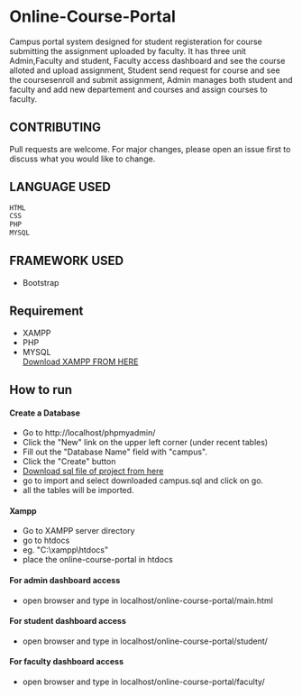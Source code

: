 # Online-Course-Portal
Campus portal system designed for student registeration for course submitting the assignment uploaded by faculty. 
It has three unit Admin,Faculty and student, Faculty access dashboard and see the course alloted and upload assignment, 
Student send request for course and see the coursesenroll and submit assignment, 
Admin manages both student and faculty  and add new departement and courses and assign courses to faculty.


## CONTRIBUTING
Pull requests are welcome. For major changes, please open an issue first to discuss what you would like to change.
## LANGUAGE USED
```bash
HTML
CSS
PHP
MYSQL
```
## FRAMEWORK USED
- Bootstrap
## Requirement 
 - XAMPP 
 - PHP
 - MYSQL
  <br><a href="https://www.apachefriends.org/index.html">Download XAMPP FROM HERE</a>
 
 ## How to run
#### Create a Database
- Go to http://localhost/phpmyadmin/
- Click the "New" link on the upper left corner (under recent tables)
- Fill out the "Database Name" field with "campus".
- Click the "Create" button
- <a href="https://github.com/arvindnegi1/Online-Course-Portal/blob/master/campus.sql">Download sql file of project from here</a>
- go to import and select downloaded campus.sql and click on go.
- all the tables will be imported.

#### Xampp
- Go to XAMPP server directory
- go to htdocs
- eg.    "C:\xampp\htdocs\"
- place the online-course-portal in htdocs
#### For admin dashboard access
- open browser and type in localhost/online-course-portal/main.html
#### For student dashboard access
- open browser and type in localhost/online-course-portal/student/
#### For faculty dashboard access
- open browser and type in localhost/online-course-portal/faculty/
 
